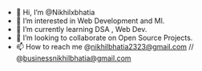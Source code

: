 - 👋 Hi, I’m @Nikhilxbhatia
- 👀 I’m interested in Web Development and Ml.
- 🌱 I’m currently learning DSA , Web Dev.
- 💞️ I’m looking to collaborate on Open Source Projects. 
- 📫 How to reach me @nikhilbhatia2323@gmail.com // @businessnikhilbhatia@gmail.com 

<!---
Nikhilxbhatia/Nikhilxbhatia is a ✨ special ✨ repository because its `README.md` (this file) appears on your GitHub profile.
You can click the Preview link to take a look at your changes.
--->
